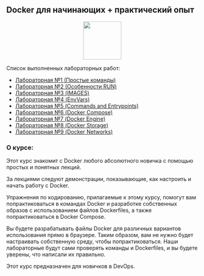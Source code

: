 ## Docker для начинающих + практический опыт

<div id="header" align="center">
  <img src="https://stepik.org/media/cache/images/courses/123300/cover_kN3qqTj/1f509b974b85e6bdf38356e73e6972ce.png" width="100"/>
</div>

Список выполненных лабораторных работ:
- [Лабораторная №1 (Простые команды)](https://github.com/vypiemzalyubov/docker/tree/main/Stepik/Docker%20for%20beginners/Lab1)
- [Лабораторная №2 (Особенности RUN)](https://github.com/vypiemzalyubov/docker/tree/main/Stepik/Docker%20for%20beginners/Lab2)
- [Лабораторная №3 (IMAGES)](https://github.com/vypiemzalyubov/docker/tree/main/Stepik/Docker%20for%20beginners/Lab3)
- [Лабораторная №4 (EnvVars)](https://github.com/vypiemzalyubov/docker/tree/main/Stepik/Docker%20for%20beginners/Lab4)
- [Лабораторная №5 (Commands and Entrypoints)](https://github.com/vypiemzalyubov/docker/tree/main/Stepik/Docker%20for%20beginners/Lab5)
- [Лабораторная №6 (Docker Compose)](https://github.com/vypiemzalyubov/docker/tree/main/Stepik/Docker%20for%20beginners/Lab6)
- [Лабораторная №7 (Docker Engine)](https://github.com/vypiemzalyubov/docker/tree/main/Stepik/Docker%20for%20beginners/Lab7)
- [Лабораторная №8 (Docker Storage)](https://github.com/vypiemzalyubov/docker/tree/main/Stepik/Docker%20for%20beginners/Lab8)
- [Лабораторная №9 (Docker Networks)](https://github.com/vypiemzalyubov/docker/tree/main/Stepik/Docker%20for%20beginners/Lab9)

### О курсе:

Этот курс знакомит с Docker любого абсолютного новичка с помощью простых и понятных лекций.

За лекциями следуют демонстрации, показывающие, как настроить и начать работу с Docker.

Упражнения по кодированию, прилагаемые к этому курсу, помогут вам попрактиковаться в командах Docker и разработке собственных образов с использованием файлов Dockerfiles, а также попрактиковаться в Docker Compose.

Вы будете разрабатывать файлы Docker для различных вариантов использования прямо в браузере. Таким образом, вам не нужно будет настраивать собственную среду, чтобы попрактиковаться. Наши лабораторные будут сами проверять команды и Dockerfiles, и вы будете уверены, что написали их правильно.

Этот курс предназначен для новичков в DevOps.
